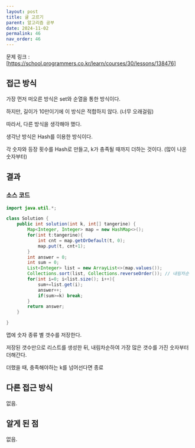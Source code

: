 ```yaml
---
layout: post
title: 귤 고르기
parent: 알고리즘 공부
date: 2024-11-02
permalink: 46
nav_order: 46
---
```


문제 링크 : [https://school.programmers.co.kr/learn/courses/30/lessons/138476]

## 접근 방식

가장 먼저 떠오른 방식은 set와 순열을 통한 방식이다.

하지만, 길이가 10만이기에 이 방식은 적합하지 않다. (너무 오래걸림)

따라서, 다른 방식을 생각해야 했다.

생각난 방식은 Hash를 이용한 방식이다.

각 숫자와 등장 횟수를 Hash로 만들고, k가 충족될 때까지 더하는 것이다. (많이 나온 숫자부터)

## 결과

### 소스 코드

```java
import java.util.*;

class Solution {
    public int solution(int k, int[] tangerine) {
        Map<Integer, Integer> map = new HashMap<>();
        for(int t:tangerine){
            int cnt = map.getOrDefault(t, 0);
            map.put(t, cnt+1);
        }
        int answer = 0;
        int sum = 0;
        List<Integer> list = new ArrayList<>(map.values());
        Collections.sort(list, Collections.reverseOrder()); // 내림차순
        for(int i=0; i<list.size(); i++){
            sum+=list.get(i);
            answer++;
            if(sum>=k) break;
        }
        return answer;
    }

}
```

맵에 숫자 종류 별 갯수를 저장한다.

저장된 갯수만으로 리스트를 생성한 뒤, 내림차순하여 가장 많은 갯수를 가진 숫자부터 더해간다.

더했을 때, 충족해야하는 k를 넘어선다면 종료

## 다른 접근 방식

없음.

## 알게 된 점

없음.

[https://school.programmers.co.kr/learn/courses/30/lessons/138476]: https://school.programmers.co.kr/learn/courses/30/lessons/138476
